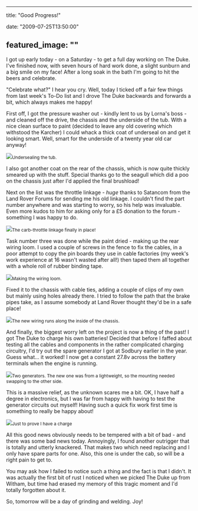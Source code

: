 
---
title: "Good Progress!"

date: "2009-07-25T13:50:00"

featured_image: ""
---


I got up early today - on a Saturday - to get a full day working on The Duke.  I've finished now, with seven hours of hard work done, a slight sunburn and a big smile on my face!  After a long soak in the bath I'm going to hit the beers and celebrate.

"Celebrate what?" I hear you cry.  Well, today I ticked off a fair few things from last week's To-Do list and I drove The Duke backwards and forwards a bit, which always makes me happy!

First off, I got the pressure washer out - kindly lent to us by Lorna's boss - and cleaned off the drive, the chassis and the underside of the tub.  With a nice clean surface to paint (decided to leave any old covering which withstood the <span>Karcher</span>) I could whack a thick coat of <span>underseal</span> on and get it looking smart.  Well, smart for the underside of a twenty year old car anyway!

<a href="http://danandtheduke.co.uk/uploaded_images/IMG_0076-722413.JPG"><img src="http://danandtheduke.co.uk/uploaded_images/IMG_0076-722374.JPG"/></a><span style="font-size:85%;"><span>Undersealing</span> the tub.</span>

I also got another coat on the rear of the chassis, which is now quite thickly smeared up with the stuff.  Special thanks go to the seagull which did a poo on the chassis just after I'd applied the final <span>brushload</span>!

Next on the list was the throttle linkage - <span style="font-style: italic;">huge</span> thanks to <span>Satancom</span> from the Land Rover Forums for sending me his old linkage.  I couldn't find the part number anywhere and was starting to worry, so his help was invaluable.  Even more kudos to him for asking only for a £5 donation to the forum - something I was happy to do.

<a href="http://danandtheduke.co.uk/uploaded_images/IMG_0069-752103.JPG"><img src="http://danandtheduke.co.uk/uploaded_images/IMG_0069-752098.JPG"/></a><span style="font-size:85%;">The <span>carb</span>-throttle linkage finally in place!</span>

Task number three was done while the paint dried - making up the rear wiring loom.  I used a couple of screws in the fence to fix the cables, in a poor attempt to copy the pin boards they use in cable factories (my week's work experience at 16 wasn't wasted after all!) then taped them all together with a whole roll of rubber binding tape.

<a href="http://danandtheduke.co.uk/uploaded_images/IMG_0073-752159.JPG"><img src="http://danandtheduke.co.uk/uploaded_images/IMG_0073-752123.JPG"/></a><span style="font-size:85%;">Making the wiring loom.</span>

Fixed it to the chassis with cable ties, adding a couple of clips of my own but mainly using holes already there.  I tried to follow the path that the brake pipes take, as I assume somebody at Land Rover thought they'd be in a safe place!

<a href="http://danandtheduke.co.uk/uploaded_images/IMG_0079-722472.JPG"><img src="http://danandtheduke.co.uk/uploaded_images/IMG_0079-722438.JPG"/></a><span style="font-size:85%;">The new wiring runs along the inside of the chassis.</span>

And finally, the biggest worry left on the project is now a thing of the past!  I got The Duke to charge his own batteries!  Decided that before I faffed about testing all the cables and components in the rather complicated charging circuitry, I'd try out the spare generator I got at <span>Sodbury</span> earlier in the year.  Guess what...  it worked!  I now get a constant 27.8v across the battery terminals when the engine is running. 

<a href="http://danandtheduke.co.uk/uploaded_images/IMG_0086-782125.JPG"><img src="http://danandtheduke.co.uk/uploaded_images/IMG_0086-782064.JPG"/></a><span style="font-size:85%;">Two generators.  The new one was from a lightweight, so the mounting needed swapping to the other side.</span>

This is a massive relief, as the unknown scares me a bit.  OK, I have half a degree in electronics, but I was far from happy with having to test the generator circuits out myself!  Having such a quick fix work first time is something to really be happy about!

<a href="http://danandtheduke.co.uk/uploaded_images/IMG_0097-782146.JPG"><img src="http://danandtheduke.co.uk/uploaded_images/IMG_0097-782142.JPG"/></a><span style="font-size:85%;">Just to prove I have a charge</span>

All this good news obviously needs to be tempered with a bit of bad - and there was some bad news today.  Annoyingly, I found another outrigger that is totally and utterly knackered.  That makes two which need replacing and I only have spare parts for one.  Also, this one is under the cab, so will be a right pain to get to. 

You may ask how I failed to notice such a thing and the fact is that I didn't.  It was actually the first bit of rust I noticed when we picked The Duke up from <span>Witham</span>, but time had erased my memory of this tragic moment and I'd totally forgotten about it.

So, tomorrow will be a day of grinding and welding.  Joy!
